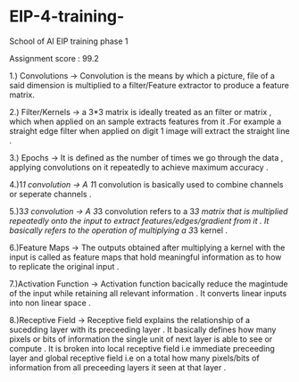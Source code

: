 # EIP-4-training-
School of AI EIP training phase 1


Assignment score : 99.2


1.) Convolutions -> Convolution is the means by which a picture, file of a said dimension is multiplied to a filter/Feature extractor to produce a feature matrix.


2.) Filter/Kernels -> a 3*3 matrix is ideally treated as an filter or matrix , which when applied on an sample extracts features from it .For example a straight edge filter when applied on digit 1 image will extract the straight line .


3.) Epochs -> It is defined as the number of times we go through the data , applying convolutions on it repeatedly to achieve maximum accuracy .

4.)1*1 convolution -> A 1*1 convolution is basically used to combine channels or seperate channels .

5.)3*3 convolution -> A 3*3 convolution refers to a 3*3 matrix that is multiplied repeatedly onto the input to extract features/edges/gradient from it . It basically refers to the operation of multiplying a 3*3 kernel .

6.)Feature Maps -> The outputs obtained after multiplying a kernel with the input is called as feature maps that hold meaningful information as to how to replicate the original input .

7.)Activation Function -> Activation function bacically reduce the magintude of the input while retaining all relevant information . It converts linear inputs into non linear space . 

8.)Receptive Field -> Receptive field explains the relationship of a sucedding layer with its preceeding layer . It basically defines how many pixels or bits of information the single unit of next layer is able to see or compute . It is broken into local receptive field i.e immediate preceeding layer and global receptive field i.e on a total how many pixels/bits of information from all preceeding layers it seen at that layer .

